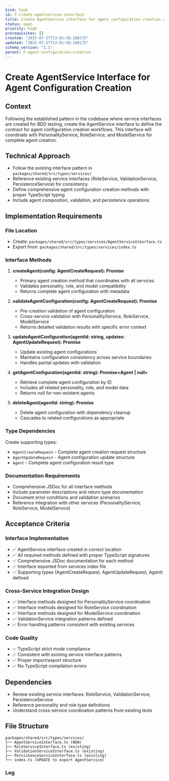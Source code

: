 ```yaml
---
kind: task
id: T-create-agentservice-interface
title: Create AgentService interface for agent configuration creation workflows
status: open
priority: high
prerequisites: []
created: "2025-07-27T13:01:58.288175"
updated: "2025-07-27T13:01:58.288175"
schema_version: "1.1"
parent: F-agent-configuration-creation
---
```


# Create AgentService Interface for Agent Configuration Creation

## Context

Following the established pattern in the codebase where service interfaces are created for BDD testing, create the AgentService interface to define the contract for agent configuration creation workflows. This interface will coordinate with PersonalityService, RoleService, and ModelService for complete agent creation.

## Technical Approach

- Follow the existing interface pattern in `packages/shared/src/types/services/`
- Reference existing service interfaces (RoleService, ValidationService, PersistenceService) for consistency
- Define comprehensive agent configuration creation methods with proper TypeScript typing
- Include agent composition, validation, and persistence operations

## Implementation Requirements

### File Location

- Create: `packages/shared/src/types/services/AgentServiceInterface.ts`
- Export from: `packages/shared/src/types/services/index.ts`

### Interface Methods

1. **createAgent(config: AgentCreateRequest): Promise<Agent>**
   - Primary agent creation method that coordinates with all services
   - Validates personality, role, and model compatibility
   - Returns complete agent configuration with metadata

2. **validateAgentConfiguration(config: AgentCreateRequest): Promise<ValidationResult>**
   - Pre-creation validation of agent configuration
   - Cross-service validation with PersonalityService, RoleService, ModelService
   - Returns detailed validation results with specific error context

3. **updateAgentConfiguration(agentId: string, updates: AgentUpdateRequest): Promise<Agent>**
   - Update existing agent configurations
   - Maintains configuration consistency across service boundaries
   - Handles partial updates with validation

4. **getAgentConfiguration(agentId: string): Promise<Agent | null>**
   - Retrieve complete agent configuration by ID
   - Includes all related personality, role, and model data
   - Returns null for non-existent agents

5. **deleteAgent(agentId: string): Promise<void>**
   - Delete agent configuration with dependency cleanup
   - Cascades to related configurations as appropriate

### Type Dependencies

Create supporting types:

- `AgentCreateRequest` - Complete agent creation request structure
- `AgentUpdateRequest` - Agent configuration update structure
- `Agent` - Complete agent configuration result type

### Documentation Requirements

- Comprehensive JSDoc for all interface methods
- Include parameter descriptions and return type documentation
- Document error conditions and validation scenarios
- Reference integration with other services (PersonalityService, RoleService, ModelService)

## Acceptance Criteria

### Interface Implementation

- ✅ AgentService interface created in correct location
- ✅ All required methods defined with proper TypeScript signatures
- ✅ Comprehensive JSDoc documentation for each method
- ✅ Interface exported from services index file
- ✅ Supporting types (AgentCreateRequest, AgentUpdateRequest, Agent) defined

### Cross-Service Integration Design

- ✅ Interface methods designed for PersonalityService coordination
- ✅ Interface methods designed for RoleService coordination
- ✅ Interface methods designed for ModelService coordination
- ✅ ValidationService integration patterns defined
- ✅ Error handling patterns consistent with existing services

### Code Quality

- ✅ TypeScript strict mode compliance
- ✅ Consistent with existing service interface patterns
- ✅ Proper import/export structure
- ✅ No TypeScript compilation errors

## Dependencies

- Review existing service interfaces: RoleService, ValidationService, PersistenceService
- Reference personality and role type definitions
- Understand cross-service coordination patterns from existing tests

## File Structure

```
packages/shared/src/types/services/
├── AgentServiceInterface.ts (NEW)
├── RoleServiceInterface.ts (existing)
├── ValidationServiceInterface.ts (existing)
├── PersistenceServiceInterface.ts (existing)
└── index.ts (UPDATE to export AgentService)
```

### Log
